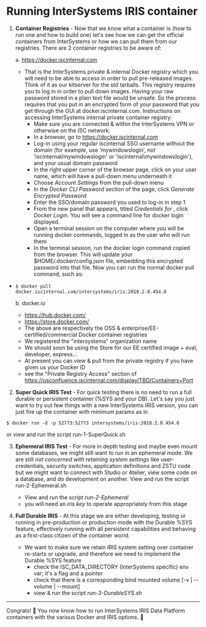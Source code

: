 # Running InterSystems IRIS container

1. **Container Registries** - Now that we know what a container is (how to run one and how to build one) let's see how we can get the official containers from InterSystems or how we can pull them from our registries. There are 2 container registries to be aware of:

    a. https://docker.iscinternal.com
      * That is the InterSystems private & internal Docker registry which you will need to be able to access in order to pull pre-released images. Think of it as our kitserver for the std tarballs. This registry requires you to log in in order to pull down images. Having your raw password stored in a plain text file would be unsafe.  So the process requires that you put in an encrypted form of your password that you get through the GUI at docker.iscinternal.com. Instructions on accessing InterSystems internal private container registry: 
          * Make sure you are connected & within the InterSystems VPN or otherwise on the ISC network. 
          * In a browser, go to https://docker.iscinternal.com
          * Log-in using your regular iscinternal SSO username without the domain (for example, use ‘mywindowslogin’, not 'iscinternal/mywindowslogin' or 'iscinternal\mywindowslogin'), and your usual domain password
          * In the right upper corner of the browser page, click on your user name, which will have a pull-down menu underneath it
          * Choose *Account Settings* from the pull-down menu
          * In the *Docker CLI Password* section of the page, click *Generate Encrypted Password*
          * Enter the SSO/domain password you used to log-in in step 1 
          * From the new panel that appears, titled *Credentials for <yourUserName>*, click *Docker Login*. You will see a command line for docker login displayed.
          * Open a terminal session on the computer where you will be running docker commands, logged in as the user who will run them
          * In the terminal session, run the docker login command copied from the browser.  This will update your $HOME/.docker/config.json file, embedding this encrypted password into that file.
Now you can run the normal docker pull command, such as:
  * ```$ docker pull docker.iscinternal.com/intersystems/iris:2018.2.0.454.0```


    b. docker.io
      * https://hub.docker.com/
      * https://store.docker.com/
      * The above are respectively the OSS & enterprise/EE-certified/commercial Docker container registries
      * We registered the "intersystems" organization name
      * We should soon be using the Store for our EE certified image + eval, developer, express...
      * At present you can view & pull from the private registry if you have given us your Docker ID
      * see the "Private Registry Access" section of https://usconfluence.iscinternal.com/display/TBD/Containers+Port



2. **Super Quick IRIS Test** - For quick testing there is no need to run a full durable or persistent container (%SYS and your DB). Let's say you just want to try out few things with a new InterSystems IRIS version, you can just fire up the container with minimum params as in
```
$ docker run -d -p 52773:52773 intersystems/iris:2018.2.0.454.0
```
or view and run the script run-1-SuperQuick.sh


3. **Ephemeral IRIS Test** - For more in depth testing and maybe even mount some databases, we might still want to run in an ephemeral mode. We are still *not concerned with retaining system settings* like user-credentials, security switches, application definitions and ZSTU code but we might want to connect with Studio or Atelier, view some code on a database, and do development on another.
View and run the script run-2-Ephemeral.sh
    * View and run the script *run-2-Ephemeral*
    * you will need an *iris.key* to operate appropriately from this stage

4. **Full Durable IRIS** - At this stage we are either developing, testing or running in pre-production or production mode with the Durable %SYS feature, effectively running with all persistent capabilities and behaving as a first-class citizen of the container world.
    * We want to make sure we retain IRIS system setting over container re-starts or upgrade, and therefore we need to implement the Durable %SYS feature
        * check the ISC_DATA_DIRECTORY (InterSystems specific) env var; it's a flag and a pointer
        * check that there is a corresponding bind mounted volume [-v | --volume | --mount]
        * view & run the script *run-3-DurableSYS.sh*



---


Congrats! :tada: You now know how to run InterSystems IRIS Data Platform containers with the various Docker and IRIS options. :tada:
